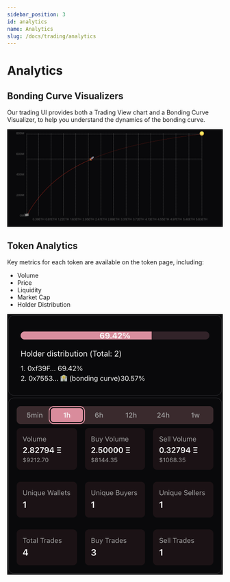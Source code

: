 ```yaml
---
sidebar_position: 3
id: analytics
name: Analytics
slug: /docs/trading/analytics
---
```


# Analytics

## Bonding Curve Visualizers

Our trading UI provides both a Trading View chart and a Bonding Curve Visualizer, to help you understand the dynamics of the bonding curve.

![Bonding Curve Visualizer](../../static/img/bonding_curve_visualizer.png)

## Token Analytics

Key metrics for each token are available on the token page, including:

- Volume
- Price
- Liquidity
- Market Cap
- Holder Distribution

![Token Analytics](../../static/img/analytics.png)

